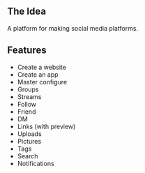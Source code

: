## The Idea

A platform for making social media platforms.

## Features

- Create a website
- Create an app
- Master configure
- Groups
- Streams
- Follow
- Friend
- DM
- Links (with preview)
- Uploads
- Pictures
- Tags
- Search
- Notifications 
